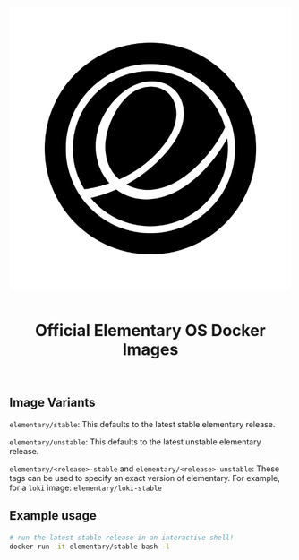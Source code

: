 <div align="center">
  <a href="https://elementary.io" align="center">
    <center align="center">
      <img src="https://raw.githubusercontent.com/elementary/brand/master/logomark-black.png" alt="Elementary" align="center">
    </center>
  </a>
  <br>
  <h1 align="center"><center>Official Elementary OS Docker Images</center></h1>
  <br>
</div>

## Image Variants

`elementary/stable`: This defaults to the latest stable elementary release.

`elementary/unstable`: This defaults to the latest unstable elementary release.

`elementary/<release>-stable` and `elementary/<release>-unstable`: These tags can
be used to specify an exact version of elementary. For example, for a `loki` image: `elementary/loki-stable`

## Example usage

```sh
# run the latest stable release in an interactive shell!
docker run -it elementary/stable bash -l
```